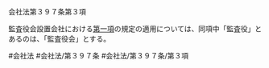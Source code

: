 会社法第３９７条第３項

監査役会設置会社における[第一項](会社法＿＿＿＿第３９７条第１項)の規定の適用については、同項中「監査役」とあるのは、「監査役会」とする。

#会社法
#会社法/第３９７条
#会社法/第３９７条/第３項

